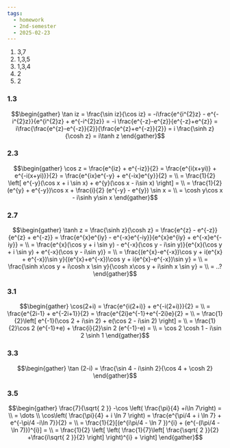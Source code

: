 ```yaml
---
tags:
  - homework
  - 2nd-semester
  - 2025-02-23
---
```


1) 3,7
2) 1,3,5
3) 1,3,4
4) 2
5) 2

### 1.3

$$\begin{gather}
\tan iz = \frac{\sin iz}{\cos iz} = -i\frac{e^{i^{2}z} - e^{-i^{2}z}}{e^{i^{2}z} + e^{-i^{2}z}} = -i \frac{e^{-z}-e^{z}}{e^{-z}+e^{z}} = i\frac{\frac{e^{z}-e^{-z}}{2}}{\frac{e^{z}+e^{-z}}{2}} = i \frac{\sinh z}{\cosh z} = i\tanh z
\end{gather}$$

### 2.3
 $$\begin{gather}
\cos z = \frac{e^{iz} + e^{-iz}}{2} = \frac{e^{i(x+yi)} + e^{-i(x+yi)}}{2} = \frac{e^{ix}e^{-y} + e^{-ix}e^{y}}{2} = \\ = \frac{1}{2} \left[ e^{-y}(\cos x + i \sin x) + e^{y}(\cos x - i\sin x) \right] = \\
= \frac{1}{2}(e^{y} + e^{-y})\cos x + \frac{i}{2} (e^{-y} - e^{y}) \sin x = \\ = \cosh y\cos x - i\sinh y\sin x
\end{gather}$$
### 2.7
$$\begin{gather}
\tanh z = \frac{\sinh z}{\cosh z} = \frac{e^{z} - e^{-z}}{e^{z} + e^{-z}} = \frac{e^{x}e^{iy} - e^{-x}e^{-iy}}{e^{x}e^{iy} + e^{-x}e^{-iy}} = \\
= \frac{e^{x}(\cos y + i \sin y) - e^{-x}(\cos y - i\sin y)}{e^{x}(\cos y + i \sin y) + e^{-x}(\cos y - i\sin y)} = \\
= \frac{(e^{x}-e^{-x})\cos y + i(e^{x} + e^{-x})\sin y}{(e^{x}+e^{-x})\cos y + i(e^{x}-e^{-x})\sin y} = \\
= \frac{\sinh x\cos y + i\cosh x \sin y}{\cosh x\cos y + i\sinh x \sin y} = \\
= ..?
\end{gather}$$

### 3.1

$$\begin{gather}
\cos(2+i) = \frac{e^{i(2+i)} + e^{-i(2+i)}}{2} = \\
= \frac{e^{2i-1} + e^{-2i+1}}{2} = \frac{e^{2i}e^{-1}+e^{-2i}e}{2} = \\
= \frac{1}{2}\left[ e^{-1}(\cos 2 + i\sin 2) + e(\cos 2 - i\sin 2) \right] = \\
= \frac{1}{2}\cos 2 (e^{-1}+e) + \frac{i}{2}\sin 2 (e^{-1}-e) = \\
= \cos 2 \cosh 1 - i\sin 2 \sinh 1
\end{gather}$$

### 3.3

$$\begin{gather}
\tan (2-i) = \frac{\sin 4 - i\sinh 2}{\cos 4 + \cosh 2}
\end{gather}$$

### 3.5

$$\begin{gather}
\frac{7}{\sqrt{ 2 }} -\cos \left( \frac{\pi}{4} +i\ln 7\right) = \\
= \dots \\
\cos\left( \frac{\pi}{4} + i \ln 7 \right) = \frac{e^{\pi/4 + i \ln 7} + e^{-\pi/4 -i\ln 7}}{2} = \\
= \frac{1}{2}[(e^{i\pi/4 - \ln 7 })^{i} + (e^{-(l\pi/4 - \ln 7)})^{i}] = \\
= \frac{1}{2} \left[ \left( \frac{1}{7}\left[ \frac{\sqrt{ 2 }}{2} +\frac{i\sqrt{ 2 }}{2} \right] \right)^{i} +   \right] 
\end{gather}$$